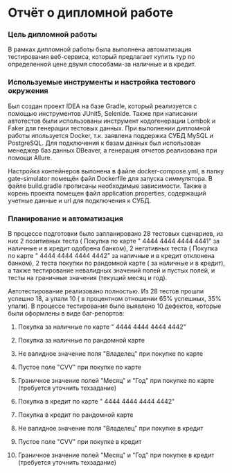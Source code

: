 # Отчёт о дипломной работе

### Цель дипломной работы 
В рамках дипломной работы была выполнена автоматизация тестирования веб-сервиса, который предлагает купить тур по определенной цене двумя способами-за наличные и в кредит.

### Используемые инструменты и настройка тестового окружения
Был создан проект IDEA на базе Gradle, который реализуется с помощью инструментов JUnit5, Selenide. Также при написании автотестов были использованы инструмент кодогенерации Lombok и  Faker для генерации тестовых данных.
При выполнении дипломной работы ипользуется Docker, т.к. заявлена поддержка СУБД MySQL и PostgreSQL.
Для подключения к базам данных был использован менеджер баз данных DBeaver, а генерация отчетов реализована при помощи Allure.

Настройка контейнеров выпонена в файле docker-compose.yml, в папку gate-simulator помещён файл Dockerfile для запуска симмулятора. В файле build.gradle прописаны необходимые зависимости. Также в корень проекта помещен файл application.properties, содержащий учетные данные и url для подключения к СУБД.

### Планирование и автоматизация

В процессе подготовки было запланировано 28 тестовых сценариев, из них 2 позитивных теста ( Покупка по карте " 4444 4444 4444 4441" за наличные и в кредит одобрена банком), 2 негативных теста ( Покупка по карте " 4444 4444 4444 4442" за наличные и в кредит отклонена банком), 2 теста покупки  по рандомной карте ( за наличные и в кредит), а также тестирование невалидных значений полей и пустых полей, и тесты на граничные значения (текущий месяц и год).

Автотестирование реализовано полностью.
Из 28 тестов прошли успешно 18, а упали 10 ( 
в процентном отношении 65% успешных, 35% упали). В процессе тестирования было выявлено 10 дефектов, которые были оформлены в виде баг-репортов:


1. Покупка за наличные по карте " 4444 4444 4444 4442"



2. Покупка за наличные  по рандомной карте 



3. Не валидное значение поля "Владелец" при покупке по карте



4. Пустое поле "CVV" при покупке по карте



5. Граничное значение полей "Месяц" и "Год" при покупке по карте (требуется уточнить техзадание)



6. Покупка в кредит по карте " 4444 4444 4444 4442" 



7. Покупка в кредит по рандомной карте 



8. Не валидное значение поля "Владелец" при покупке в кредит



9. Пустое поле "CVV" при покупке в кредит



10. Граничное значение полей "Месяц" и "Год" при покупке в кредит (требуется уточнить техзадание)


